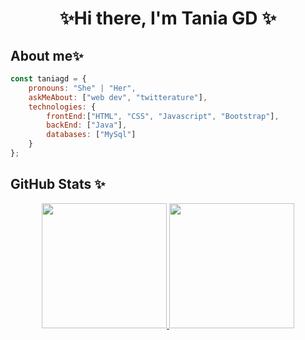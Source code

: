 <h1 align="center">✨Hi there, I'm Tania GD ✨</h1>

<h2>About me✨</h2>

```javascript
const taniagd = {
    pronouns: "She" | "Her",
    askMeAbout: ["web dev", "twitterature"],
    technologies: {
        frontEnd:["HTML", "CSS", "Javascript", "Bootstrap"],
        backEnd: ["Java"],
        databases: ["MySql"]
    }
};
```
<h2>GitHub Stats ✨</h2>

<div align="center">
  <a href="https://github.com/taniagd">
  <img height="200em" src="https://github-readme-stats.vercel.app/api?username=taniagd&show_icons=true&theme=nightowl&include_all_commits=true&count_private=true"/>
  <img height="200em" src="https://github-readme-stats.vercel.app/api/top-langs/?username=taniagd&layout=compact&langs_count=7&theme=nightowl"/>
</div>
 
